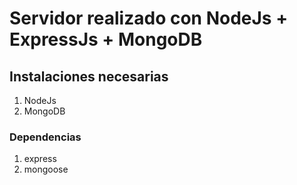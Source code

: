 # Servidor realizado con NodeJs + ExpressJs + MongoDB

## Instalaciones necesarias

1. NodeJs
2. MongoDB

### Dependencias

1. express
2. mongoose
